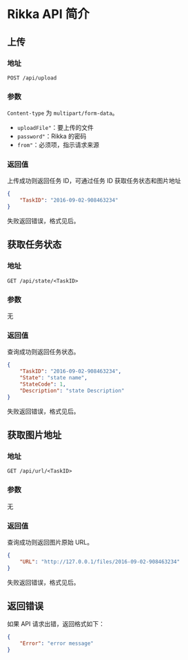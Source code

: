 # Rikka API 简介

## 上传

### 地址

`POST /api/upload`

### 参数

`Content-type` 为 `multipart/form-data`。

- `uploadFile"`：要上传的文件
- `password"`：Rikka 的密码
- `from"`：必须项，指示请求来源

### 返回值

上传成功则返回任务 ID，可通过任务 ID 获取任务状态和图片地址

```json
{
    "TaskID": "2016-09-02-908463234"
}
```

失败返回错误，格式见后。

## 获取任务状态

### 地址

`GET /api/state/<TaskID>`

### 参数

无

### 返回值

查询成功则返回任务状态。

```json
{
    "TaskID": "2016-09-02-908463234",
    "State": "state name",
    "StateCode": 1,
    "Description": "state Description"
}
```

失败返回错误，格式见后。

## 获取图片地址

### 地址

`GET /api/url/<TaskID>`

### 参数

无

### 返回值

查询成功则返回图片原始 URL。

```json
{
    "URL": "http://127.0.0.1/files/2016-09-02-908463234"
}
```

失败返回错误，格式见后。

## 返回错误

如果 API 请求出错，返回格式如下：

```json
{
    "Error": "error message"
}
```
